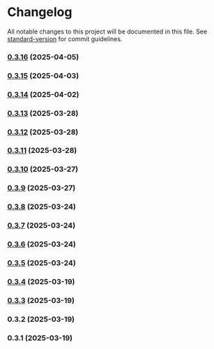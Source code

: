 # Changelog

All notable changes to this project will be documented in this file. See [standard-version](https://github.com/conventional-changelog/standard-version) for commit guidelines.

### [0.3.16](https://github.com/gkwa/socialsparrow/compare/v0.3.15...v0.3.16) (2025-04-05)

### [0.3.15](https://github.com/gkwa/socialsparrow/compare/v0.3.14...v0.3.15) (2025-04-03)

### [0.3.14](https://github.com/gkwa/socialsparrow/compare/v0.3.13...v0.3.14) (2025-04-02)

### [0.3.13](https://github.com/gkwa/socialsparrow/compare/v0.3.12...v0.3.13) (2025-03-28)

### [0.3.12](https://github.com/gkwa/socialsparrow/compare/v0.3.11...v0.3.12) (2025-03-28)

### [0.3.11](///compare/v0.3.10...v0.3.11) (2025-03-28)

### [0.3.10](///compare/v0.3.9...v0.3.10) (2025-03-27)

### [0.3.9](///compare/v0.3.8...v0.3.9) (2025-03-27)

### [0.3.8](///compare/v0.3.7...v0.3.8) (2025-03-24)

### [0.3.7](///compare/v0.3.6...v0.3.7) (2025-03-24)

### [0.3.6](///compare/v0.3.5...v0.3.6) (2025-03-24)

### [0.3.5](///compare/v0.3.4...v0.3.5) (2025-03-24)

### [0.3.4](///compare/v0.3.3...v0.3.4) (2025-03-19)

### [0.3.3](///compare/v0.3.2...v0.3.3) (2025-03-19)

### 0.3.2 (2025-03-19)

### 0.3.1 (2025-03-19)
